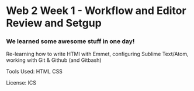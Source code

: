 # Web 2 Week 1 - Workflow and Editor Review and Setgup
### We learned some awesome stuff in one day! 

Re-learning how to write HTMl with Emmet, configuring Sublime Text/Atom, working with Git & Github (and Gitbash)

Tools Used:
HTML
CSS

License: ICS